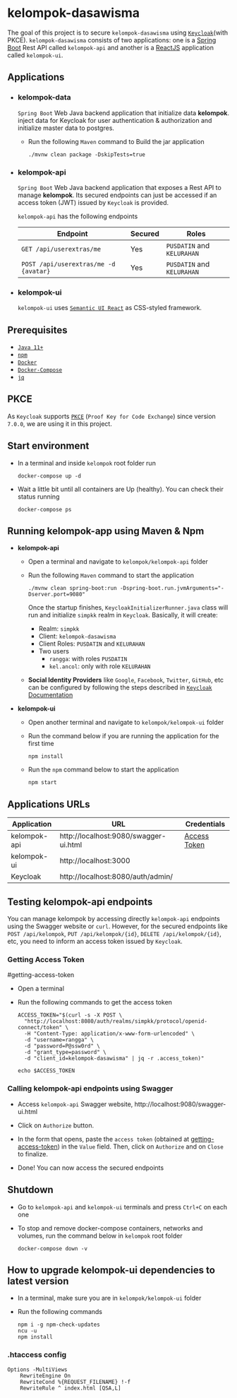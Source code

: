 # kelompok-dasawisma

The goal of this project is to secure `kelompok-dasawisma` using [`Keycloak`](https://www.keycloak.org/)(with PKCE). `kelompok-dasawisma` consists of two applications: one is a [Spring Boot](https://docs.spring.io/spring-boot/docs/current/reference/htmlsingle/) Rest API called `kelompok-api` and another is a [ReactJS](https://reactjs.org/) application called `kelompok-ui`.

## Applications

- ### kelompok-data

  `Spring Boot` Web Java backend application that initialize data **kelompok**. inject data for Keycloak for user authentication & authorization and initialize master data to postgres.
  - Run the following `Maven` command to Build the jar application
    ```
    ./mvnw clean package -DskipTests=true
    ```
    
- ### kelompok-api

  `Spring Boot` Web Java backend application that exposes a Rest API to manage **kelompok**. Its secured endpoints can just be accessed if an access token (JWT) issued by `Keycloak` is provided.
  
  `kelompok-api` has the following endpoints

  | Endpoint                                                          | Secured | Roles                       |
  | ----------------------------------------------------------------- | ------- | --------------------------- |
  | `GET /api/userextras/me`                                          | Yes     | `PUSDATIN` and `KELURAHAN` |
  | `POST /api/userextras/me -d {avatar}`                             | Yes     | `PUSDATIN` and `KELURAHAN` | 

- ### kelompok-ui

  `kelompok-ui` uses [`Semantic UI React`](https://react.semantic-ui.com/) as CSS-styled framework.

## Prerequisites

- [`Java 11+`](https://www.oracle.com/java/technologies/javase-jdk11-downloads.html)
- [`npm`](https://www.npmjs.com/get-npm)
- [`Docker`](https://www.docker.com/)
- [`Docker-Compose`](https://docs.docker.com/compose/install/)
- [`jq`](https://stedolan.github.io/jq)

## PKCE

As `Keycloak` supports [`PKCE`](https://tools.ietf.org/html/rfc7636) (`Proof Key for Code Exchange`) since version `7.0.0`, we are using it in this project. 

## Start environment

- In a terminal and inside `kelompok` root folder run
  ```
  docker-compose up -d
  ```

- Wait a little bit until all containers are Up (healthy). You can check their status running
  ```
  docker-compose ps
  ```

## Running kelompok-app using Maven & Npm

- **kelompok-api**

  - Open a terminal and navigate to `kelompok/kelompok-api` folder

  - Run the following `Maven` command to start the application
    ```
    ./mvnw clean spring-boot:run -Dspring-boot.run.jvmArguments="-Dserver.port=9080"
    ```

    Once the startup finishes, `KeycloakInitializerRunner.java` class will run and initialize `simpkk` realm in `Keycloak`. Basically, it will create:
    - Realm: `simpkk`
    - Client: `kelompok-dasawisma`
    - Client Roles: `PUSDATIN` and `KELURAHAN`
    - Two users
      - `rangga`: with roles `PUSDATIN`
      - `kel.ancol`: only with role `KELURAHAN`

  - **Social Identity Providers** like `Google`, `Facebook`, `Twitter`, `GitHub`, etc can be configured by following the steps described in [`Keycloak` Documentation](https://www.keycloak.org/docs/latest/server_admin/#social-identity-providers)

- **kelompok-ui**

  - Open another terminal and navigate to `kelompok/kelompok-ui` folder

  - Run the command below if you are running the application for the first time
    ```
    npm install
    ```

  - Run the `npm` command below to start the application
    ```
    npm start
    ```

## Applications URLs

| Application    | URL                                   | Credentials                           |
| -------------- | ------------------------------------- | ------------------------------------- |
| kelompok-api   | http://localhost:9080/swagger-ui.html | [Access Token](#getting-access-token) |
| kelompok-ui    | http://localhost:3000                 |                                       |
| Keycloak       | http://localhost:8080/auth/admin/     |                                       |

## Testing kelompok-api endpoints

You can manage kelompok by accessing directly `kelompok-api` endpoints using the Swagger website or `curl`. However, for the secured endpoints like `POST /api/kelompok`, `PUT /api/kelompok/{id}`, `DELETE /api/kelompok/{id}`, etc, you need to inform an access token issued by `Keycloak`.

### Getting Access Token
#getting-access-token

- Open a terminal

- Run the following commands to get the access token
  ```
  ACCESS_TOKEN="$(curl -s -X POST \
    "http://localhost:8080/auth/realms/simpkk/protocol/openid-connect/token" \
    -H "Content-Type: application/x-www-form-urlencoded" \
    -d "username=rangga" \
    -d "password=P@ssw0rd" \
    -d "grant_type=password" \
    -d "client_id=kelompok-dasawisma" | jq -r .access_token)"

  echo $ACCESS_TOKEN
  ```

### Calling kelompok-api endpoints using Swagger

- Access `kelompok-api` Swagger website, http://localhost:9080/swagger-ui.html

- Click on `Authorize` button.

- In the form that opens, paste the `access token` (obtained at [getting-access-token](#getting-access-token)) in the `Value` field. Then, click on `Authorize` and on `Close` to finalize.

- Done! You can now access the secured endpoints

## Shutdown

- Go to `kelompok-api` and `kelompok-ui` terminals and press `Ctrl+C` on each one

- To stop and remove docker-compose containers, networks and volumes, run the command below in `kelompok` root folder
  ```
  docker-compose down -v
  ```

## How to upgrade kelompok-ui dependencies to latest version

- In a terminal, make sure you are in `kelompok/kelompok-ui` folder

- Run the following commands
  ```
  npm i -g npm-check-updates
  ncu -u
  npm install
  ```
  
### .htaccess config
```
Options -MultiViews
    RewriteEngine On
    RewriteCond %{REQUEST_FILENAME} !-f
    RewriteRule ^ index.html [QSA,L]
```
